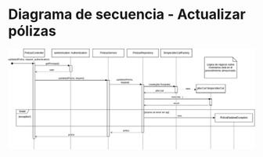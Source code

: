 # Diagrama de secuencia - Actualizar pólizas

![Diagrama de secuencia - Actualizar pólizas](../images/diagramas-de-secuencia/polizas-update.png)